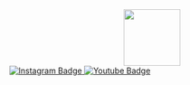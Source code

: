 <div id="header" align="center">
  <img src="https://media.giphy.com/media/v1.Y2lkPTc5MGI3NjExM2xsa2hzbGd4Mjg5bmRiNzVkcXlvb3Q1Z2hsNTJ2Y3UxeHRqcjhlYiZlcD12MV9pbnRlcm5hbF9naWZfYnlfaWQmY3Q9cw/M9gbBd9nbDrOTu1Mqx/giphy.gif" width="100">
</div>
<div id="badges">
  <a href="https://instagram.com/rizal_rohman12">
    <img src="https://img.shields.io/badge/Instagram-purple?logo=instagram&logoColor=white&style=for-the-badge" alt="Instagram Badge">
  </a>
  <a href="https://www.youtube.com/@CodeQuirks-/">
    <img src="https://img.shields.io/badge/YouTube-red?logo=youtube&logoColor=white&style=for-the-badge" alt="Youtube Badge">
  </a>
</div>
